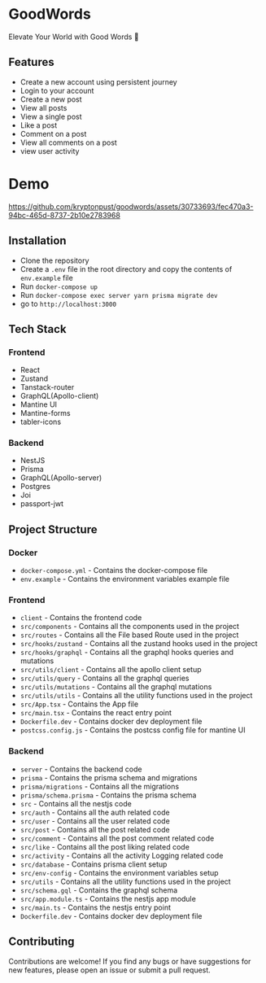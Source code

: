 # GoodWords

Elevate Your World with Good Words 🌟

## Features

- Create a new account using persistent journey
- Login to your account
- Create a new post
- View all posts
- View a single post
- Like a post
- Comment on a post
- View all comments on a post
- view user activity

# Demo

<https://github.com/kryptonpust/goodwords/assets/30733693/fec470a3-94bc-465d-8737-2b10e2783968>

## Installation

- Clone the repository
- Create a `.env` file in the root directory and copy the contents of `env.example` file
- Run `docker-compose up`
- Run `docker-compose exec server yarn prisma migrate dev`
- go to `http://localhost:3000`

## Tech Stack

### Frontend

- React
- Zustand
- Tanstack-router
- GraphQL(Apollo-client)
- Mantine UI
- Mantine-forms
- tabler-icons

### Backend

- NestJS
- Prisma
- GraphQL(Apollo-server)
- Postgres
- Joi
- passport-jwt

## Project Structure

### Docker

- `docker-compose.yml` - Contains the docker-compose file
- `env.example` - Contains the environment variables example file

### Frontend

- `client` - Contains the frontend code
- `src/components` - Contains all the components used in the project
- `src/routes` - Contains all the File based Route used in the project
- `src/hooks/zustand` - Contains all the zustand hooks used in the project
- `src/hooks/graphql` - Contains all the graphql hooks queries and mutations
- `src/utils/client` - Contains all the apollo client setup
- `src/utils/query` - Contains all the graphql queries
- `src/utils/mutations` - Contains all the graphql mutations
- `src/utils/utils` - Contains all the utility functions used in the project
- `src/App.tsx` - Contains the App file
- `src/main.tsx` - Contains the react entry point
- `Dockerfile.dev` - Contains docker dev deployment file
- `postcss.config.js` - Contains the postcss config file for mantine UI

### Backend

- `server` - Contains the backend code
- `prisma` - Contains the prisma schema and migrations
- `prisma/migrations` - Contains all the migrations
- `prisma/schema.prisma` - Contains the prisma schema
- `src` - Contains all the nestjs code
- `src/auth` - Contains all the auth related code
- `src/user` - Contains all the user related code
- `src/post` - Contains all the post related code
- `src/comment` - Contains all the post comment related code
- `src/like` - Contains all the post liking related code
- `src/activity` - Contains all the activity Logging related code
- `src/database` - Contains prisma client setup
- `src/env-config` - Contains the environment variables setup
- `src/utils` - Contains all the utility functions used in the project
- `src/schema.gql` - Contains the graphql schema
- `src/app.module.ts` - Contains the nestjs app module
- `src/main.ts` - Contains the nestjs entry point
- `Dockerfile.dev` - Contains docker dev deployment file

## Contributing

Contributions are welcome! If you find any bugs or have suggestions for new features, please open an issue or submit a pull request.
